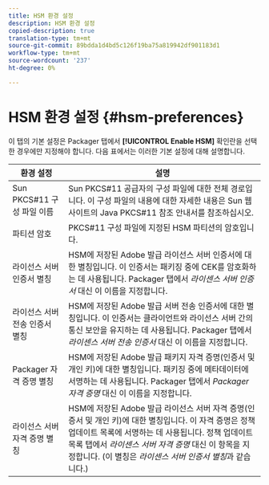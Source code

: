 ```yaml
---
title: HSM 환경 설정
description: HSM 환경 설정
copied-description: true
translation-type: tm+mt
source-git-commit: 89bdda1d4bd5c126f19ba75a819942df901183d1
workflow-type: tm+mt
source-wordcount: '237'
ht-degree: 0%

---
```



# HSM 환경 설정 {#hsm-preferences}

이 탭의 기본 설정은 Packager 탭에서 **[!UICONTROL Enable HSM]** 확인란을 선택한 경우에만 지정해야 합니다. 다음 표에서는 이러한 기본 설정에 대해 설명합니다.

| 환경 설정 | 설명 |
|---|---|
| Sun PKCS#11 구성 파일 이름 | Sun PKCS#11 공급자의 구성 파일에 대한 전체 경로입니다. 이 구성 파일의 내용에 대한 자세한 내용은 Sun 웹 사이트의 Java PKCS#11 참조 안내서를 참조하십시오. |
| 파티션 암호 | PKCS#11 구성 파일에 지정된 HSM 파티션의 암호입니다. |
| 라이선스 서버 인증서 별칭 | HSM에 저장된 Adobe 발급 라이선스 서버 인증서에 대한 별칭입니다. 이 인증서는 패키징 중에 CEK를 암호화하는 데 사용됩니다. Packager 탭에서 *라이센스 서버 인증서* 대신 이 이름을 지정합니다. |
| 라이선스 서버 전송 인증서 별칭 | HSM에 저장된 Adobe 발급 서버 전송 인증서에 대한 별칭입니다. 이 인증서는 클라이언트와 라이선스 서버 간의 통신 보안을 유지하는 데 사용됩니다. Packager 탭에서 *라이센스 서버 전송 인증서* 대신 이 이름을 지정합니다. |
| Packager 자격 증명 별칭 | HSM에 저장된 Adobe 발급 패키지 자격 증명(인증서 및 개인 키)에 대한 별칭입니다. 패키징 중에 메타데이터에 서명하는 데 사용됩니다. Packager 탭에서 *Packager 자격 증명* 대신 이 이름을 지정합니다. |
| 라이선스 서버 자격 증명 별칭 | HSM에 저장된 Adobe 발급 라이선스 서버 자격 증명(인증서 및 개인 키)에 대한 별칭입니다. 이 자격 증명은 정책 업데이트 목록에 서명하는 데 사용됩니다. 정책 업데이트 목록 탭에서 *라이센스 서버 자격 증명* 대신 이 항목을 지정합니다. (이 별칭은 *라이센스 서버 인증서 별칭*&#x200B;과 같습니다.) |

